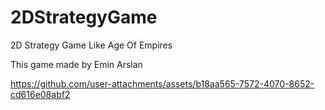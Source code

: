 # 2DStrategyGame

2D Strategy Game Like Age Of Empires

This game made by Emin Arslan

https://github.com/user-attachments/assets/b18aa565-7572-4070-8652-cd616e08abf2




